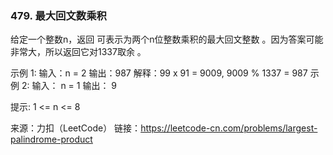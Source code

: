 ###  479. 最大回文数乘积

给定一个整数n，返回 可表示为两个n位整数乘积的最大回文整数 。因为答案可能非常大，所以返回它对1337取余 。



示例 1:
输入：n = 2
输出：987
解释：99 x 91 = 9009, 9009 % 1337 = 987
示例 2:
输入： n = 1
输出： 9


提示:
1 <= n <= 8

来源：力扣（LeetCode）
链接：https://leetcode-cn.com/problems/largest-palindrome-product
